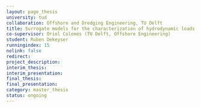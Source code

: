 ```yaml
---
layout: page_thesis
university: tud
collaboration: Offshore and Dredging Engineering, TU Delft
title: Surrogate models for the characterization of hydrodynamic loads on perforated monopiles
co-supervisor: Oriol Colomés (TU Delft, Offshore Engineering)
student: Ruben Dekeyser
runningindex: 15
nolink: false
redirect:
project_description:
interim_thesis:
interim_presentation:
final_thesis:
final_presentation:
category: master_thesis
status: ongoing
---
```

